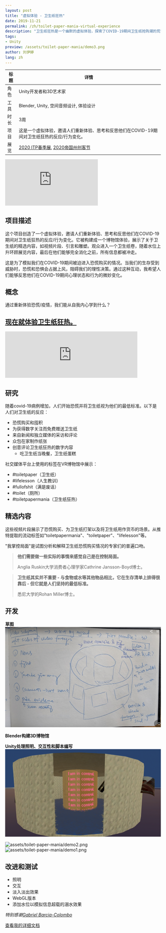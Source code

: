 ```yaml
---
layout: post
title: "虚拟体验 - 卫生纸狂热"
date: 2019-11-21
permalink: /zh/toilet-paper-mania-virtual-experience
description: "卫生纸狂热是一个幽默的虚拟体验，探索了COVID-19期间卫生纸抢购潮的荒诞性。"
tags: 
- Unity 
preview: /assets/toilet-paper-mania/demo3.png 
author: 刘伊婷
lang: zh
---
```


| 标题 | 详情 |
|---------------------------|-----------------------------------|
| 角色 | Unity开发者和3D艺术家 |
| 工具 | Blender, Unity, 空间音频设计, 体验设计 |
| 时长 | 3周 |
| 项目 | 这是一个虚拟体验，邀请人们重新体验、思考和反思他们在COVID-19期间对卫生纸狂热的反应/行为变化。|
| 展览 | [2020 ITP春季展](https://itp.nyu.edu/shows/spring2020/toilet-paper-mania-vr-museum/), [2020帝国州创客节](https://youtu.be/S8Kavu23MHk?t=772) |

<div class="iframe-container">
<iframe class="responsive-iframe" src="https://player.vimeo.com/video/416688355" frameborder="0" allow="autoplay; fullscreen" allowfullscreen></iframe>
</div>

## 项目描述
这个项目创造了一个虚拟体验，邀请人们重新体验、思考和反思他们在COVID-19期间对卫生纸狂热的反应/行为变化。它被构建成一个博物馆体验，展示了关于卫生纸的精选内容，如视频片段、引言和雕塑。观众进入一个卫生纸卷，随着水位上升环顾展览内容，最后在他们能够完全消化之前，所有信息都被冲走。

这是为了模拟我们在COVID-19期间被迫进入恐慌购买的情况。当我们的生存受到威胁时，恐慌和恐惧会占据上风，阻碍我们的理性决策。通过这种互动，我希望人们能够反思他们在COVID-19期间心理状态和行为的微妙变化。

## 概念
通过重新体验恐慌/疫情，我们能从自我内心学到什么？

## [现在就体验卫生纸狂热。](https://yitingliu97.itch.io/toilet-paper-mania)
<iframe src="https://itch.io/embed/640857" height="auto" width="85%" frameborder="0"><a href="https://yitingliu97.itch.io/toilet-paper-mania">
<br>
卫生纸狂热 - VR博物馆 by Yiting</a></iframe>

## 研究
随着covid-19病例增加，人们开始恐慌并将卫生纸视为他们的最低标准。以下是人们对卫生纸的反应：

- 恐慌购买和囤积
- 为获得数字关注而免费赠送卫生纸
- 来自新闻和独立媒体的采访和评论
- 众包在家制作纸张
- 创意评论卫生纸狂热的数字内容
    - 吃卫生纸当晚餐，卫生纸蛋糕

社交媒体平台上使用的标签在VR博物馆中展示：

* #toiletpaper（卫生纸）
* #lifelesson（人生教训）
* #fullofshit（满是废话）
* #toilet（厕所）
* #toiletpapermania（卫生纸狂热）

## 精选内容
这些视频片段展示了恐慌购买、为卫生纸打架以及将卫生纸用作货币的场景。从推特提取的流动标签如"toiletpapermania"、"toiletpaper"、"lifelesson"等。

"我掌控局面"是试图分析和解释卫生纸恐慌购买情况的专家们的普遍口吻。

> **他们需要做一些实际的事情来感觉自己是在控制局面。**
> 
> Anglia Ruskin大学消费者心理学家Cathrine Jansson-Boyd博士。

> **卫生纸其实并不重要 - 与食物或水等其他物品相比，它在生存清单上排得很靠后 - 但它就是人们坚持的最低标准。**
>
> 悉尼大学的Rohan Miller博士。

## 开发

**草图**
![assets/toilet-paper-mania/sketch.png](/assets/toilet-paper-mania/sketch.png)

**Blender构建3D博物馆**

**Unity处理照明、交互性和脚本编写**
![assets/toilet-paper-mania/demo3.png](/assets/toilet-paper-mania/demo3.png)

![assets/toilet-paper-mania/demo2.png](/assets/toilet-paper-mania/demo2.png)
![assets/toilet-paper-mania/demo1.png](/assets/toilet-paper-mania/demo1.png)

## 改进和测试
- 照明
- 交互
- 淡入淡出效果
- WebGL版本
- 添加水位以模拟信息超载的溺水效果

*特别感谢[Gabriel Barcia-Colombo](https://www.gabebc.com/)*

[查看我的详细文档](https://yitingliu97.wordpress.com/?s=toilet+paper+mania)